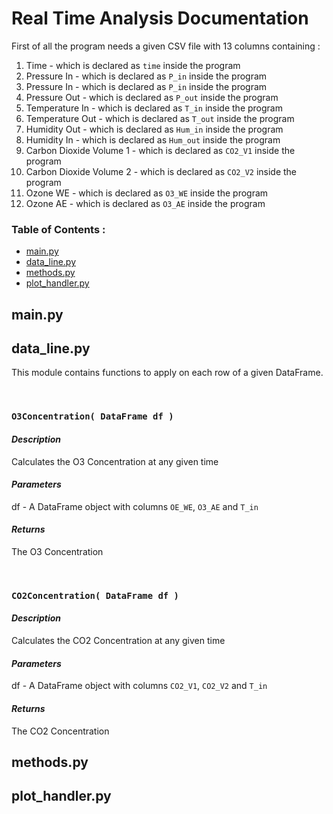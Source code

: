# Real Time Analysis Documentation

First of all the program needs a given CSV file with 13 columns containing :
1. Time - which is declared as `time` inside the program
2. Pressure In - which is declared as `P_in` inside the program
3. Pressure In - which is declared as `P_in` inside the program
4. Pressure Out - which is declared as `P_out` inside the program
5. Temperature In - which is declared as `T_in` inside the program
6. Temperature Out - which is declared as `T_out` inside the program
7. Humidity Out - which is declared as `Hum_in` inside the program
8. Humidity In - which is declared as `Hum_out` inside the program
9. Carbon Dioxide Volume 1 - which is declared as `CO2_V1` inside the program
10. Carbon Dioxide Volume 2 - which is declared as `CO2_V2` inside the program
11. Ozone WE - which is declared as `O3_WE` inside the program
12. Ozone AE - which is declared as `O3_AE` inside the program

### Table of Contents :
- [main.py](#mainpy)
- [data_line.py](#data_linepy)
- [methods.py](#methodspy)
- [plot_handler.py](#plot_handlerpy)


## main.py

## data_line.py
This module contains functions to apply on each row of a given DataFrame.

<p></br></p>

### `O3Concentration( DataFrame df )`
#### *Description*
Calculates the O3 Concentration at any given time

#### *Parameters*
df - A DataFrame object with columns `OE_WE`, `O3_AE` and `T_in`

#### *Returns*
The O3 Concentration

<p></br></p>

### `CO2Concentration( DataFrame df )`
#### *Description*
Calculates the CO2 Concentration at any given time

#### *Parameters*
df - A DataFrame object with columns `CO2_V1`, `CO2_V2` and `T_in`

#### *Returns*
The CO2 Concentration


## methods.py

## plot_handler.py

